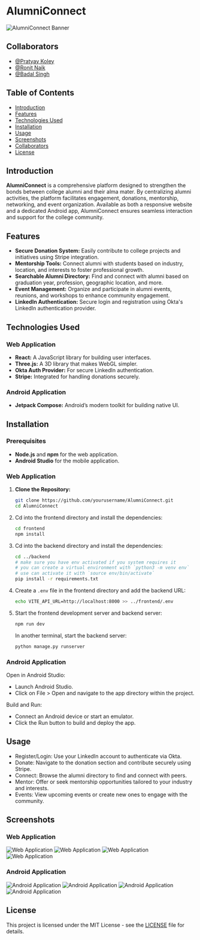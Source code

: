 # AlumniConnect

![AlumniConnect Banner](assets/4.jpeg)

## Collaborators

- [@Pratyay Koley](https://github.com/PratyayKoley)
- [@Ronit Naik](https://github.com/RonitNaik122)
- [@Badal Singh](https://github.com/BadalSingh2)

## Table of Contents

- [Introduction](#introduction)
- [Features](#features)
- [Technologies Used](#technologies-used)
- [Installation](#installation)
- [Usage](#usage)
- [Screenshots](#screenshots)
- [Collaborators](#collaborators)
- [License](#license)

## Introduction

**AlumniConnect** is a comprehensive platform designed to strengthen the bonds between college alumni and their alma mater. By centralizing alumni activities, the platform facilitates engagement, donations, mentorship, networking, and event organization. Available as both a responsive website and a dedicated Android app, AlumniConnect ensures seamless interaction and support for the college community.

## Features

- **Secure Donation System:** Easily contribute to college projects and initiatives using Stripe integration.
- **Mentorship Tools:** Connect alumni with students based on industry, location, and interests to foster professional growth.
- **Searchable Alumni Directory:** Find and connect with alumni based on graduation year, profession, geographic location, and more.
- **Event Management:** Organize and participate in alumni events, reunions, and workshops to enhance community engagement.
- **LinkedIn Authentication:** Secure login and registration using Okta's LinkedIn authentication provider.

## Technologies Used

### Web Application

- **React:** A JavaScript library for building user interfaces.
- **Three.js:** A 3D library that makes WebGL simpler.
- **Okta Auth Provider:** For secure LinkedIn authentication.
- **Stripe:** Integrated for handling donations securely.

### Android Application

- **Jetpack Compose:** Android’s modern toolkit for building native UI.

## Installation

### Prerequisites

- **Node.js** and **npm** for the web application.
- **Android Studio** for the mobile application.

### Web Application

1. **Clone the Repository:**

   ```bash
   git clone https://github.com/yourusername/AlumniConnect.git
   cd AlumniConnect

2. Cd into the frontend directory and install the dependencies:

   ```bash
   cd frontend
   npm install
   ```
3. Cd into the backend directory and install the dependencies:

   ```bash
   cd ../backend
   # make sure you have env activated if you system requires it
   # you can create a virtual environment with `python3 -m venv env`
   # use can activate it with `source env/bin/activate`
   pip install -r requirements.txt
   ```

4. Create a `.env` file in the frontend directory and add the backend URL:

    ```bash
    echo VITE_API_URL=http://localhost:8000 >> ../frontend/.env
    ```

5. Start the frontend development server and backend server:

    ```bash
    npm run dev
    ```
    In another terminal, start the backend server:
    ```bash
    python manage.py runserver
    ```

### Android Application

Open in Android Studio:

- Launch Android Studio.
- Click on File > Open and navigate to the app directory within the project.

Build and Run:

- Connect an Android device or start an emulator.
- Click the Run button to build and deploy the app.

## Usage

- Register/Login: Use your LinkedIn account to authenticate via Okta.
- Donate: Navigate to the donation section and contribute securely using Stripe.
- Connect: Browse the alumni directory to find and connect with peers.
- Mentor: Offer or seek mentorship opportunities tailored to your industry and interests.
- Events: View upcoming events or create new ones to engage with the community.

## Screenshots

### Web Application

![Web Application](assets/4.jpeg)
![Web Application](assets/3.jpeg)
![Web Application](assets/2.jpeg)
![Web Application](assets/1.jpeg)

### Android Application

![Android Application](assets/5.jpeg)
![Android Application](assets/6.jpeg)
![Android Application](assets/7.jpeg)
![Android Application](assets/8.jpeg)

## License

This project is licensed under the MIT License - see the [LICENSE](LICENSE) file for details.
